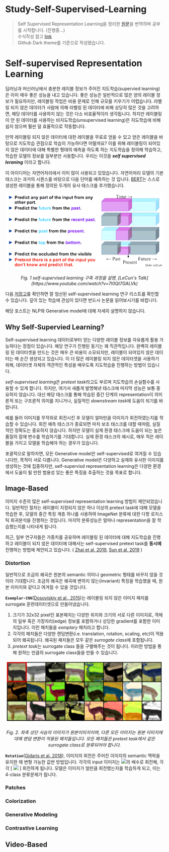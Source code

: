 # Study-Self-Supervised-Learning
> Self Supervised Representation Learning을 정리한 [원문](https://lilianweng.github.io/posts/2019-11-10-self-supervised/)을 번역하며 공부를 시작합니다. (진행중...)  
> 수식작성 참고 [link](https://github.com/black7375/fluid-size/wiki/The-theory-of-font-size-and-readability)  
> Github Dark theme를 기준으로 작성됐습니다.
# Self-supervised Representation Learning
딥러닝과 머신러닝에서 충분한 레이블 정보가 주어진 지도학습(supervied learning)은 이미 매우 좋은 성능을 내고 있습니다. 좋은 성능은 일반적으로 많은 양의 레이블 정보가 필요하지만, 레이블링 작업은 비용 문제로 인해 규모를 키우기가 어렵습니다. 라벨링 되지 않은 데이터가 사람에 의해 라벨링 된 데이터에 비해 상당히 많은 것을 고려하면, 해당 데이터를 사용하지 않는 것은 다소 비효율적이라 생각됩니다. 하지만 레이블링이 안 된 데이터를 사용하는 비지도학습(unsupervised learning)은 지도학습에 비해 쉽지 않으며 훨씬 덜 효율적으로 작동합니다.

만약 레이블링 되지 않은 데이터에 대한 레이블을 무료로 얻을 수 있고 얻은 레이블을 바탕으로 지도학습 관점으로 학습이 가능하다면 어떨까요? 이를 위해 레이블링이 되어있지 않은 데이터에 대해 특별한 형태의 예측을 하도록 하는 지도학습을 정의해 학습하고, 학습한 모델의 정보를 일부분만 사용합니다. 우리는 이것을 **_self supervised leraning_** 이라고 합니다.  

이 아이디어는 자연어처리에서 이미 많이 사용되고 있었습니다. 자연어처리 모델의 기본 태스크는 과거의 시퀀스를 바탕으로 다음 단어를 예측하는 것 입니다. [BERT](https://arxiv.org/abs/1810.04805)는 스스로 생성한 레이블을 통해 정의된 두개의 유사 태스크를 추가했습니다. 


<p align='center'>
  <img src="./images/1.self-supervised-Yann-LeCun.png" alt/>
</p>
<p align='center'>
  <em>Fig. 1 self-supervised learning 구축 과정을 설명, [LeCun's Talk](https://www.youtube.com/watch?v=7I0Qt7GALVk)  </em>
</p>

다음 [저장고](https://github.com/jason718/awesome-self-supervised-learning)를 확인하면 잘 엄선된 self-supervised learning 연구 리스트를 확인할 수 있습니다. 깊이 있는 학습에 관심이 있다면 반드시 논문을 읽어보시기를 바랍니다.  

해당 포스트는 NLP와 Generative model에 대해 자세히 설명하지 않습니다.

## Why Self-Supervied Learning?
Self-supervised learning 데이터로부터 얻는 다양한 레이블 정보를 자유롭게 활용 가능하다는 장점이 있습니다. 해당 연구가 진행된 동기는 꽤 직관적입니다. 완벽히 레이블링 된 데이터셋을 만드는 것은 매우 큰 비용이 소모되지만, 레이블이 되어있지 않은 데이터는 매 순간 생성되고 있습니다. 이 더 많은 레이블링 되지 않은 데이터셋을 사용하기 위해, 데이터셋 자체의 객관적인 특성을 배우도록 지도학습을 진행하는 방법이 있습니다.  

*self-supervised learning*은 *pretext task*라고도 부르며 지도학습의 손실함수를 사용할 수 있게 합니다. 하지만, 여기서 새롭게 발명해낸 태스크에 마지막 성능은 보통 중요하지 않습니다. 대신 해당 태스크를 통해 학습된 중간 단계의 representation이 의미론적 또는 구조론적 의미를 지니거나, 실질적인 *downstream task*에 도움이 되기를 바랍니다.  

예를 들어 이미지를 무작위로 회전시킨 후 모델이 얼마만큼 이미지가 회전하였는지를 학습할 수 있습니다. 회전 예측 태스크가 종료되면 마치 보조 태스크를 대할 때처럼, 실질적인 정확도는 중요하지 않습니다. 하지만 모델이 실제 환경 태스크에 도움이 되는 높은 품질의 잠재 변수를 학습하기를 기대합니다. 실제 환경 태스크의 예시로, 매우 적은 레이블을 가지고 모델을 학습해야 하는 경우가 있습니다.  

포괄적으로 말하자면, 모든 Generative model은 self-supervised로 여겨질 수 있습니다만, 목적이 서로 다릅니다. Generative model은 다양하고 실제와 유사한 이미지를 생성하는 것에 집중하지만, self-supervisd representation learning은 다양한 환경에서 도움이 될 만한 범용성 있는 좋은 특징을 추출하는 것을 목표로 합니다.  

## Image-Based
이미지 수준의 많은 self-supervised representation learning 방법이 제안되었습니다. 일반적인 절차는 레이블이 지정되지 않은 하나 이상의 pretext task에 대해 모델을 학습한 후, 모델의 중간 특징 계층 하나를 사용하여 ImageNet 분류에 대한 다항 로지스틱 회귀분석을 진행하는 것입니다. 마지막 분류성능은 얼마나 representation을 잘 학습했는지를 나타내게 됩니다.  

최근, 일부 연구자들은 가중치를 공유하며 레이블링 된 데이터에 대해 지도학습을 진행하고 레이블이 되지 않은 데이터에 대해서는 self-supervised pretext task를 **동시에** 진행하는 방법에 제안되고 있습니다. ( [Zhai et al, 2019](https://arxiv.org/abs/1905.03670), [Sun et al, 2019](https://arxiv.org/abs/1909.11825) )  

### Distortion
일반적으로 조금의 왜곡은 원본의 semantic 의미나 geometric 형태를 바꾸지 않을 것이라 기대합니다. 조금의 왜곡은 왜곡에 변하지 않는(invariant) 특징을 학습했을 때, 원본 이미지와 같다고 여겨질 수 있을 것입니다.  

**`Exemplar-CNN`**([Dosoviskiy et al., 2015](https://arxiv.org/abs/1406.6909))는 레이블링 되지 않은 이미지 패치를 surrogate 훈련데이터셋으로 만들어냈습니다.
1. 크기가 32x32 pixel인 표본패치는 다양한 위치와 크기의 서로 다른 이미지로, 객체의 일부 혹은 가장자리(edge) 정보를 포함하거나 상당한 gradient를 포함한 이미지입니다. 이런 패치들을 *exmplary* 패치라고 합니다.
2. 각각의 패치들은 다양한 랜덤변환(i.e. translation, rotation, scaling, etc)이 적용되어 왜곡됩니다. 왜곡된 패치들은 모두 같은 *surrogate class*에 포함됩니다.
3. *pretext task*는 surrogate class 들을 구별해주는 것이 됩니다. 이러한 방법을 통해 원하는 만큼의 surrogate class들을 만들 수 있습니다.

<p align='center'>
  <img src="./images/2.Exemplar-CNN.PNG" alt/>
</p>
<p align='center'>
  <em>Fig. 2. 좌측 상단 사슴의 이미지가 원본이미지이며, 다른 모든 이미지는 원본 이미지에 대해 랜덤 변환이 적용된 패치들입니다.
    모든 패치들은 pretext task에서 같은 surrogate class로 분류되어야 합니다.
  </em>
</p>

**`Rotation`**([Gidaris et al. 2018](https://arxiv.org/abs/1803.07728)), 이미지의 회전은 주어진 이미지의 semantic 맥락을 유지한 채 변형 가능한 값싼 방법입니다. 각각의 input 이미지는 <img src="https://render.githubusercontent.com/render/math?math=\color{white}\90^{\circ}">의 배수로 회전해, 각각 \[ <img src="https://render.githubusercontent.com/render/math?math=\color{white}\0^{\circ}, 90^{\circ}, 180^{\circ}, 270^{\circ}"> ] 회전하게 됩니다. 모델은 이미지가 얼만큼 회전했는지를 학습하게 되고, 이는 4-class 분류문제가 됩니다.

### Patches

### Colorization

### Generative Modeling

### Contrastive Learning


## Video-Based




